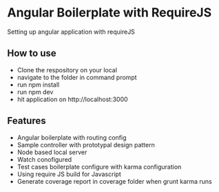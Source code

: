# Angular Boilerplate with RequireJS
Setting up angular application with requireJS

## How to use
* Clone the respository on your local
* navigate to the folder in command prompt
* run npm install
* run npm dev
* hit application on http://localhost:3000

## Features
* Angular boilerplate with routing config
* Sample controller with prototypal design pattern
* Node based local server
* Watch conofigured
* Test cases boilerplate configure with karma configuration
* Using require JS build for Javascript 
* Generate coverage report in coverage folder when grunt karma runs
